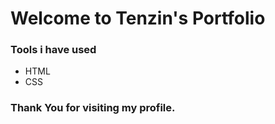 # Welcome to Tenzin's Portfolio

### Tools i have used

 - HTML
 - CSS
### Thank You for visiting my profile.
